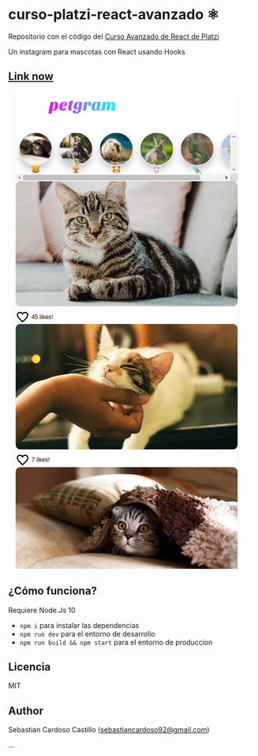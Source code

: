 # curso-platzi-react-avanzado ⚛️

Repositorio con el código del [Curso Avanzado de React de Platzi](https://platzi.com/cursos/react-avanzado/)

Un instagram para mascotas con React usando Hooks

## [Link now](https://geounity.sebastiancardoso92.now.sh)


![Captura de la App](.readme-pictures/captura_1.png)


## ¿Cómo funciona?

Requiere Node.Js 10

* `npm i` para instalar las dependencias
* `npm run dev` para el entorno de desarrollo
* `npm run build && npm start` para el entorno de produccion

## Licencia

MIT

## Author

Sebastian Cardoso Castillo (sebastiancardoso92@gmail.com)

...

